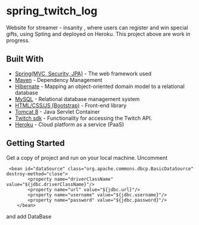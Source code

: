 # spring_twitch_log

Website for streamer - insanity , where users can register and win special gifts, using Spting and deployed on Heroku. This project above are work in progress.

## Built With

* [Spring(MVC, Security, JPA)](https://spring.io/) - The web framework used
* [Maven](https://maven.apache.org/) - Dependency Management
* [Hibernate](http://hibernate.org/) - Mapping an object-oriented domain model to a relational database
* [MySQL](https://www.mysql.com/) - Relational database management system
* [HTML/CSS/JS (Bootstrap)](https://getbootstrap.com/) - Front-end library
* [Tomcat 8](tomcat.apache.org/) - Java Servlet Container
* [Twitch sdk](https://github.com/justintv/twitch-js-sdk) - Functionality for accessing the Twitch API.
* [Heroku](https://www.heroku.com/) - Cloud platform as a service (PaaS)

## Getting Started

Get a copy of project and run on your local machine. 
Uncomment 

```
 <bean id="dataSource" class="org.apache.commons.dbcp.BasicDataSource" destroy-method="close">
        <property name="driverClassName" value="${jdbc.driverClassName}"/>
        <property name="url" value="${jdbc.url}"/>
        <property name="username" value="${jdbc.username}"/>
        <property name="password" value="${jdbc.password}"/>
    </bean>
```
and add DataBase 


